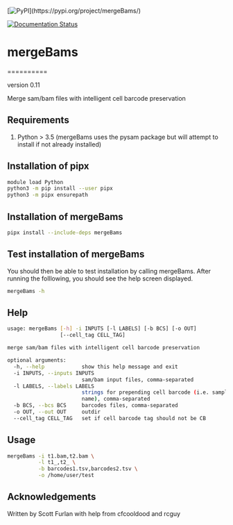 [![PyPI](https://img.shields.io/pypi/v/simplesam.svg?)](https://pypi.org/project/mergeBams/)
<!-- [![Build Status](https://travis-ci.org/mdshw5/simplesam.svg?branch=master)](https://travis-ci.org/mdshw5/simplesam) -->
[![Documentation Status](https://readthedocs.org/projects/mergeBams/badge/?version=latest)](https://mergeBams.readthedocs.io/en/latest/?badge=latest)

# mergeBams
==========

version 0.11

Merge sam/bam files with intelligent cell barcode preservation

## Requirements

1. Python > 3.5 (mergeBams uses the pysam package but will attempt to install if not already installed)

## Installation of pipx

```bash
module load Python
python3 -m pip install --user pipx
python3 -m pipx ensurepath

```
## Installation of mergeBams

```bash
pipx install --include-deps mergeBams
```

## Test installation of mergeBams

You should then be able to test installation by calling mergeBams.  After running the folllowing, you should see the help screen displayed.

```bash
mergeBams -h
```



## Help

```bash
usage: mergeBams [-h] -i INPUTS [-l LABELS] [-b BCS] [-o OUT]
                 [--cell_tag CELL_TAG]

merge sam/bam files with intelligent cell barcode preservation

optional arguments:
  -h, --help            show this help message and exit
  -i INPUTS, --inputs INPUTS
                        sam/bam input files, comma-separated
  -l LABELS, --labels LABELS
                        strings for prepending cell barcode (i.e. sample
                        name), comma-separated
  -b BCS, --bcs BCS     barcodes files, comma-separated
  -o OUT, --out OUT     outdir
  --cell_tag CELL_TAG   set if cell barcode tag should not be CB
```

## Usage

```bash
mergeBams -i t1.bam,t2.bam \
          -l t1_,t2_ \
          -b barcodes1.tsv,barcodes2.tsv \
          -o /home/user/test
```

## Acknowledgements

Written by Scott Furlan with help from cfcooldood and rcguy